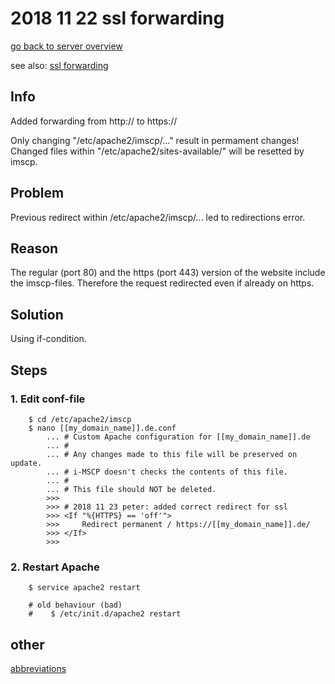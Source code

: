 # 2018 11 22 ssl forwarding

[go back to server overview](../doc/server.md#ssl)

see also: [ssl forwarding](2018_11_22_001__added_ssl_forwarding.md)


## Info
Added forwarding from http:// to https://

Only changing "/etc/apache2/imscp/..." result in permament changes! \
Changed files within "/etc/apache2/sites-available/" will be resetted
by imscp.


## Problem
Previous redirect within /etc/apache2/imscp/... led to redirections
error.


## Reason
The regular (port 80) and the https (port 443) version of the website
include the imscp-files. Therefore the request redirected even if
already on https.


## Solution
Using if-condition.


## Steps

### 1. Edit conf-file

~~~~~
    $ cd /etc/apache2/imscp
    $ nano [[my_domain_name]].de.conf
        ... # Custom Apache configuration for [[my_domain_name]].de
        ... #
        ... # Any changes made to this file will be preserved on update.
        ... # i-MSCP doesn't checks the contents of this file.
        ... #
        ... # This file should NOT be deleted.
        >>>
        >>> # 2018 11 23 peter: added correct redirect for ssl
        >>> <If "%{HTTPS} == 'off'">
        >>>     Redirect permanent / https://[[my_domain_name]].de/
        >>> </If>
        >>>
~~~~~

### 2. Restart Apache

~~~~~
    $ service apache2 restart

    # old behaviour (bad)
    #    $ /etc/init.d/apache2 restart
~~~~~


## other
[abbreviations](../log/abbreviations.md)


